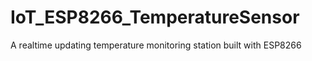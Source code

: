 # IoT_ESP8266_TemperatureSensor
A realtime updating temperature monitoring station built with ESP8266
